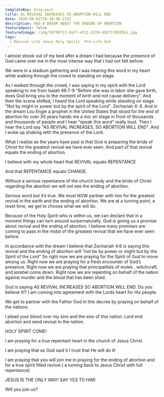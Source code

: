 ```yaml
---
templateKey: blog-post
title: AS REVIVAL INCREASES SO ABORTION WILL END
date: 2020-08-03T18:38:48.212Z
description: HAD A DREAM ABOUT THE ENDING OF ABORTION
featuredpost: false
featuredimage: /img/76790712-0a77-4721-b229-b927170595b1.jpg
tags:
  - Revival Life Jesus Holy Spirit  Pro-Life God
---
```

I almost shook out of my bed after a dream I had because the presence of God came over me in the most intense way that I had not felt before.

We were in a stadium gathering and I was hearing this word in my heart while walking through the crowd to standing on stage.

As I walked through the crowd,  I was saying in my spirit with the Lord  speaking to me from Isaiah 66:7-9 "Before she was in labor she gave birth, does God bring you to the moment of birth and not cause delivery”.    And then the scene shifted, I heard the Lord speaking while standing on stage.  "Not by might or power but by the spirit of the Lord".    Zechariah 4: 6.   And in the dream Lou Engle a prophet in the United States that stood for the end of abortion for over 30 years hands me a mic on stage in front of thousands and thousands of people and I hear “speak this word” really loud.  Then I hear the Lord say "AS REVIVAL INCREASES, SO ABORTION WILL END". And I woke up shaking with the presence of the Lord.   

What I realize as the years have past is that God is preparing the bride of Christ for the greatest revival we have ever seen.  And part of that revival equals the ending of abortion.

I believe with my whole heart that REVIVAL equals REPENTANCE

And that REPENTANCE equals CHANGE.

Without a serious repentance of the church body and the bride of Christ regarding the abortion we will not see the ending of abortion. 

Serious word but it’s true.  We must NOW partner with him for the greatest revival in the earth and the ending of abortion.  We are at a turning point, a reset time, we get to choose what we will do.

  Because of the Holy Spirit who is within us, we can declare that in a moment things can turn around surpernaturally.  God is giving us a  promise about revival and the ending of abortion.  I believe many promises are coming to pass in the midst of the greatest revival that we have ever seen before.

 In accordance with the dream I believe that Zechariah 4:6 is saying this revival and the ending of abortion will “not be by power or might but by the Spirit of the Lord”    So right now we are praying for the Spirit of God to move among us.  Right now we are praying for a fresh encounter of God’s presence.   Right now we are praying that principalities of molek , witchcraft, and jezebel come down.  Right now we are repenting on behalf of the nation against murder and the blood that has been shed.

God is saying AS REVIVAL INCREASES SO ABORTION WILL END.  Do you believe it!?  I am coming into agreement with the Lords heart for His people.

We get to partner with the Father God in this decree by praying on behalf of the nations.

I plead your blood over my sins and the sins of this nation.   Lord end abortion and send revival to the nation.

HOLY SPIRIT COME!

I am praying for a true repentant heart in the church of Jesus Christ.

I am praying that as God said it I trust that He will do it!  

I am praying that you will join me in praying for the ending of abortion and for a true spirit filled revival ( a turning back to Jesus Christ with full repentance)

JESUS IS THE ONLY WAY!  SAY YES TO HIM!

Will you join us?
